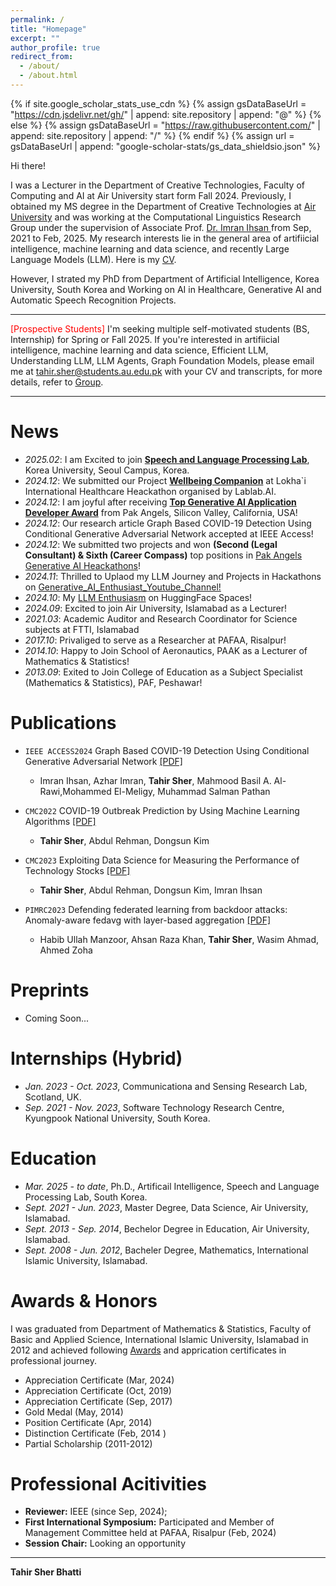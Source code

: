 ```yaml
---
permalink: /
title: "Homepage"
excerpt: ""
author_profile: true
redirect_from: 
  - /about/
  - /about.html
---
```


{% if site.google_scholar_stats_use_cdn %}
{% assign gsDataBaseUrl = "https://cdn.jsdelivr.net/gh/" | append: site.repository | append: "@" %}
{% else %}
{% assign gsDataBaseUrl = "https://raw.githubusercontent.com/" | append: site.repository | append: "/" %}
{% endif %}
{% assign url = gsDataBaseUrl | append: "google-scholar-stats/gs_data_shieldsio.json" %}

<span class='anchor' id='about-me'></span>


Hi there!

I was a Lecturer in the Department of Creative Technologies, Faculty of Computing and AI at Air University start form Fall 2024. Previously, I obtained my MS degree in the Department of Creative Technologies at <a href="https://www.au.edu.pk/" target="_blank">Air University</a> and was working at the Computational Linguistics Research Group under the supervision of Associate Prof. <a href="https://www.linkedin.com/in/imranihsan/" target="_blank"> Dr. Imran Ihsan </a> from Sep, 2021 to Feb, 2025. My research interests lie in the general area of artifiicial intelligence, machine learning and data science, and recently Large Language Models (LLM). Here is my [CV](/files/Tahir_CV.pdf).

However, I strated my PhD from Department of Artificial Intelligence, Korea University, South Korea and Working on AI in Healthcare, Generative AI and Automatic Speech Recognition Projects.

---

<span style="color:red">[Prospective Students]</span> I'm seeking multiple self-motivated students (BS, Internship) for Spring or Fall 2025. If you're interested in artifiicial intelligence, machine learning and data science, Efficient LLM, Understanding LLM, LLM Agents, Graph Foundation Models, please email me at <a href="mailto:tahir2011.iiui@gmail.com" target="_blank">tahir.sher@students.au.edu.pk</a> with your CV and transcripts, for more details, refer to [Group](/group.html).

---


# News
- *2025.02*: I am Excited to join [**Speech and Language Processing Lab**](https://slpl.korea.ac.kr/members/), Korea University, Seoul Campus, Korea. 
- *2024.12*: We submitted our Project [**Wellbeing Companion**](https://youtu.be/VNffDEyngYo?si=9QT0eceQMm5PEvpR) at Lokha`i International Healthcare Heackathon organised by Lablab.AI.  
- *2024.12*: I am joyful after receiving [**Top Generative AI Application Developer Award**](https://credsverse.com/credentials/04f859e0-e1ad-4163-9bfd-bdb2fed697bc) from Pak Angels, Silicon Valley, California, USA!
- *2024.12*: Our research article Graph Based COVID-19 Detection Using Conditional Generative Adversarial Network accepted at IEEE Access!
- *2024.12*: We submitted two projects and won **(Second (Legal Consultant) & Sixth (Career Compass)** top positions in [Pak Angels Generative AI Heackathons](https://www.linkedin.com/posts/pakangels_pakangels-aspirepakistan-icodeguru-activity-7270723460388048896-Aoga/?utm_source=share&utm_medium=member_desktop)!
- *2024.11*: Thrilled to Uplaod my LLM Journey and Projects in Hackathons on [Generative_AI_Enthusiast_Youtube_Channel!](https://www.youtube.com/@Generative_AI_Enthusiast) 
- *2024.10*: My [LLM Enthusiasm](https://huggingface.co/spaces?sort=trending&search=tahirsher) on HuggingFace Spaces!
- *2024.09*: Excited to join Air University, Islamabad as a Lecturer!
- *2021.03*: Academic Auditor and Research Coordinator for Science subjects at FTTI, Islamabad
- *2017.10*: Privaliged to serve as a Researcher at PAFAA, Risalpur!
- *2014.10*: Happy to Join School of Aeronautics, PAAK as a Lecturer of Mathematics & Statistics!
- *2013.09*: Exited to Join College of Education as a Subject Specialist (Mathematics & Statistics), PAF, Peshawar!

# Publications

- ``IEEE ACCESS2024`` Graph Based COVID-19 Detection Using Conditional Generative Adversarial Network [[PDF]](https://ieeexplore.ieee.org/document/10792879)
  - Imran Ihsan, Azhar Imran, **Tahir Sher**, Mahmood Basil A. Al-Rawi,Mohammed El-Meligy, Muhammad Salman Pathan
    
- ``CMC2022`` COVID-19 Outbreak Prediction by Using Machine Learning Algorithms  [[PDF]](https://scholar.google.com/citations?view_op=view_citation&hl=en&user=eIIFkLAAAAAJ&citation_for_view=eIIFkLAAAAAJ:d1gkVwhDpl0C)
  - **Tahir Sher**, Abdul Rehman, Dongsun Kim

- ``CMC2023`` Exploiting Data Science for Measuring the Performance of Technology Stocks [[PDF]](https://scholar.google.com/citations?view_op=view_citation&hl=en&user=eIIFkLAAAAAJ&citation_for_view=eIIFkLAAAAAJ:9yKSN-GCB0IC)
  - **Tahir Sher**, Abdul Rehman, Dongsun Kim, Imran Ihsan

- ``PIMRC2023`` Defending federated learning from backdoor attacks: Anomaly-aware fedavg with layer-based aggregation [[PDF]](https://scholar.google.com/citations?view_op=view_citation&hl=en&user=eIIFkLAAAAAJ&citation_for_view=eIIFkLAAAAAJ:2osOgNQ5qMEC) 
  - Habib Ullah Manzoor, Ahsan Raza Khan, **Tahir Sher**, Wasim Ahmad, Ahmed Zoha

# Preprints
- Coming Soon...

# Internships (Hybrid)
- *Jan. 2023 - Oct. 2023*, Communicationa and Sensing Research Lab, Scotland, UK.
- *Sep. 2021 - Nov. 2023*, Software Technology Research Centre, Kyungpook National University, South Korea.

# Education
- *Mar. 2025 - to date*, Ph.D., Artificail Intelligence, Speech and Language Processing Lab, South Korea.
- *Sept. 2021 - Jun. 2023*, Master Degree, Data Science, Air University, Islamabad.
- *Sept. 2013 - Sep. 2014*, Bechelor Degree in Education, Air University, Islamabad.
- *Sept. 2008 - Jun. 2012*, Bacheler Degree, Mathematics, International Islamic University, Islamabad.

# Awards & Honors
I was graduated from Department of Mathematics & Statistics, Faculty of Basic and Applied Science, International Islamic University, Islamabad in 2012 and achieved following [Awards](/files/Awards.pdf) and apprication certificates in professional journey.

- Appreciation Certificate (Mar, 2024)
- Appreciation Certificate (Oct, 2019)
- Appreciation Certificate (Sep, 2017)
- Gold Medal (May, 2014)
- Position Certificate (Apr, 2014)
- Distinction Certificate (Feb, 2014 )
- Partial Scholarship (2011-2012)


# Professional Acitivities
- **Reviewer:** IEEE (since Sep, 2024);
- **First International Symposium:** Participated and Member of Management Committee held at PAFAA, Risalpur (Feb, 2024)
- **Session Chair:** Looking an opportunity
 
---
**Tahir Sher Bhatti**
